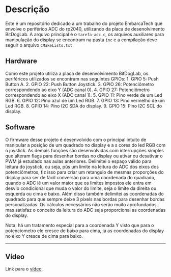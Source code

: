 # Descrição
  Este é um repositório dedicado a um trabalho do projeto EmbarcaTech que envolve o periférico ADC do rp2040, utilizando da placa de desenolvimento BitDogLab. A arquivo principal é o
`tarefa-adc.c`, os arquivos auxiliares para manipulação do display se encontram na pasta `inc` e a compilação deve seguir o arquivo `CMakeLists.txt`.

## Hardware 
  Como este projeto utiliza a placa de desenvolvimento BitDogLab, os periféricos utilizados se encontram nas seguintes GPIOs:
    1. GPIO 5: Push Button A.
    2. GPIO 22: Push Button Joystick.
    3. GPIO 26: Potenciômetro correspondendo ao eixo Y \(ADC canal 0\).
    4. GPIO 27: Potenciômetro correspondendo ao eixo X \(ADC canal 1\).
    5. GPIO 11: Pino verde de um Led RGB.
    6. GPIO 12: Pino azul de um Led RGB.
    7. GPIO 13: Pino vermelho de um Led RGB.
    8. GPIO 14: Pino I2C SDA do display.
    9. GPIO 15: Pino I2C SCL do display.

## Software
  O firmware desse projeto é desenvolvido com o principal intuito de manipular a posição de um quadrado no display e a s cores do led RGB com o joystick. As demais funções são desenvolvidas
com interrupções simples que alteram flags para desenhar bordas no display ou ativar ou desativar o PWM já estudado nas aulas anteriores. Delimitei o espaço válido para leitura do joystick,
ou seja, pûs um limite na leitura do ADC dos eixos dos potenciômetros, fiz isso para criar um retangulo de mesmas proporções do display para ser de fácil conversão para uma coordenada do quadrado,
quando o ADC lê um valor maior que os limites impostos ele entra em desvio condicional que muda o valor do limite, seja o limite da direita ou esquerda ou cima e baixo. Além disso também delimitei
as coordenadas do quadrado para que sempre deixe 3 pixels nas bordas para desenhar bordas personalizadas. Os cálculos necessários não serão muito aprofundados mas satisfaz o conceito da leitura do
ADC seja proporcional as coordenadas do display.

Nota: há um tratamento especial para a coordenada Y visto que para o potenciometro ele cresce de baixo para cima, já as coordenadas do display no eixo Y cresce de cima para baixo.

***

## Vídeo
  Link para o [vídeo]().
